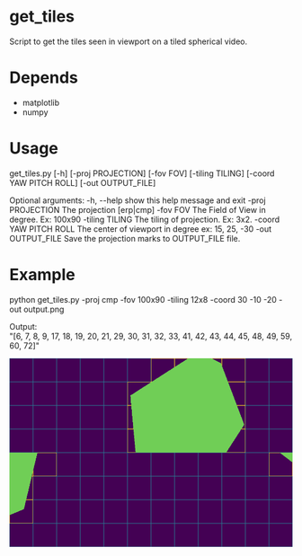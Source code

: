 # get_tiles
Script to get the tiles seen in viewport on a tiled spherical video.

# Depends

- matplotlib
- numpy

# Usage
get_tiles.py \[-h\] \[-proj PROJECTION\] \[-fov FOV\] \[-tiling TILING\] \[-coord YAW PITCH ROLL\] \[-out OUTPUT_FILE\]

Optional arguments:
  -h, --help            show this help message and exit
  -proj PROJECTION      The projection \[erp\|cmp\]
  -fov FOV              The Field of View in degree. Ex: 100x90
  -tiling TILING        The tiling of projection. Ex: 3x2.
  -coord YAW PITCH ROLL
                        The center of viewport in degree ex: 15, 25, \-30
  -out OUTPUT_FILE      Save the projection marks to OUTPUT_FILE file.
	
# Example

python get_tiles.py -proj cmp -fov 100x90 -tiling 12x8 -coord 30 -10 -20 -out output.png

Output:  
"[6, 7, 8, 9, 17, 18, 19, 20, 21, 29, 30, 31, 32, 33, 41, 42, 43, 44, 45, 48, 49, 59, 60, 72]"

![output.png!](output.png)
